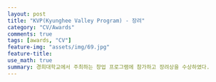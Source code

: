 ```yaml
---
layout: post
title: "KVP(Kyunghee Valley Program) - 장려"
category: "CV/Awards"
comments: true
tags: [awards, "CV"]
feature-img: "assets/img/69.jpg"
feature-title:
use_math: true
summary: 경희대학교에서 주최하는 창업 프로그램에 참가하고 장려상을 수상하였다.
---
```



